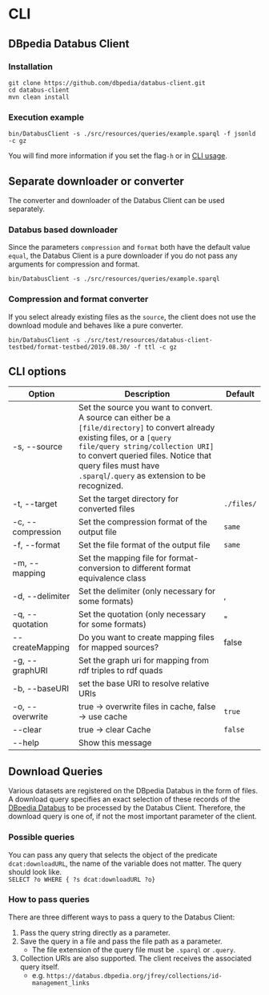 # CLI

## DBpedia Databus Client

### Installation

```
git clone https://github.com/dbpedia/databus-client.git
cd databus-client
mvn clean install
```

### Execution example

```
bin/DatabusClient -s ./src/resources/queries/example.sparql -f jsonld -c gz
```

You will find more information if you set the flag`-h` or in [CLI usage](cli.md).

## Separate downloader or converter

The converter and downloader of the Databus Client can be used separately.

### Databus based downloader

Since the parameters `compression` and `format` both have the default value `equal`, the Databus Client is a pure downloader if you do not pass any arguments for compression and format.

```
bin/DatabusClient -s ./src/resources/queries/example.sparql
```

### Compression and format converter

If you select already existing files as the `source`, the client does not use the download module and behaves like a pure converter.

```
bin/DatabusClient -s ./src/test/resources/databus-client-testbed/format-testbed/2019.08.30/ -f ttl -c gz
```

## CLI options

| Option            | Description                                                                                                                                                                                                                                                                      | Default    |
| ----------------- | -------------------------------------------------------------------------------------------------------------------------------------------------------------------------------------------------------------------------------------------------------------------------------- | ---------- |
| -s, --source      | Set the source you want to convert. A source can either be a `[file/directory]` to convert already existing files, or a `[query file/query string/collection URI]` to convert queried files. Notice that query files must have `.sparql`/`.query` as extension to be recognized. |            |
| -t, --target      | Set the target directory for converted files                                                                                                                                                                                                                                     | `./files/` |
| -c, --compression | Set the compression format of the output file                                                                                                                                                                                                                                    | `same`     |
| -f, --format      | Set the file format of the output file                                                                                                                                                                                                                                           | `same`     |
| -m, --mapping     | Set the mapping file for format-conversion to different format equivalence class                                                                                                                                                                                                 |            |
| -d, --delimiter   | Set the delimiter (only necessary for some formats)                                                                                                                                                                                                                              | ,          |
| -q, --quotation   | Set the quotation (only necessary for some formats)                                                                                                                                                                                                                              | "          |
| --createMapping   | Do you want to create mapping files for mapped sources?                                                                                                                                                                                                                          | false      |
| -g, --graphURI    | Set the graph uri for mapping from rdf triples to rdf quads                                                                                                                                                                                                                      |            |
| -b, --baseURI     | set the base URI to resolve relative URIs                                                                                                                                                                                                                                        |            |
| -o, --overwrite   | true -> overwrite files in cache, false -> use cache                                                                                                                                                                                                                             | `true`     |
| --clear           | true -> clear Cache                                                                                                                                                                                                                                                              | `false`    |
| --help            | Show this message                                                                                                                                                                                                                                                                |            |

## Download Queries

Various datasets are registered on the DBpedia Databus in the form of files. A download query specifies an exact selection of these records of the [DBpedia Databus](https://databus.dbpedia.org/) to be processed by the Databus Client. Therefore, the download query is one of, if not the most important parameter of the client.

### Possible queries

You can pass any query that selects the object of the predicate `dcat:downloadURL`, the name of the variable does not matter. The query should look like.\
`SELECT ?o WHERE { ?s dcat:downloadURL ?o}`

### How to pass queries

There are three different ways to pass a query to the Databus Client:

1. Pass the query string directly as a parameter.
2. Save the query in a file and pass the file path as a parameter.
   * The file extension of the query file must be `.sparql` or `.query`.
3. Collection URIs are also supported. The client receives the associated query itself.
   * e.g. `https://databus.dbpedia.org/jfrey/collections/id-management_links`
